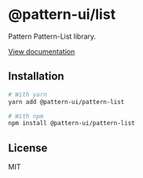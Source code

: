 # @pattern-ui/list

Pattern Pattern-List library.

[View documentation](https://pattern.icu/)

## Installation

```sh
# With yarn
yarn add @pattern-ui/pattern-list

# With npm
npm install @pattern-ui/pattern-list
```

## License

MIT
